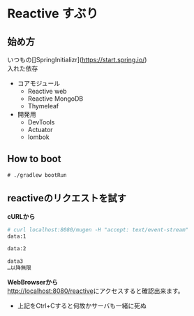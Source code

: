 # Reactive すぶり

## 始め方
いつもの[]SpringInitializr](https://start.spring.io/)  
入れた依存
* コアモジュール
  * Reactive web
  * Reactive MongoDB
  * Thymeleaf
* 開発用
  * DevTools
  * Actuator 
  * lombok
  
## How to boot
`# ./gradlew bootRun`

## reactiveのリクエストを試す
**cURLから**
```bash
# curl localhost:8080/mugen -H "accept: text/event-stream"
data:1

data:2

data3
…以降無限
```

**WebBrowserから**  
[http://localhost:8080/reactive](http://localhost:8080/reactive)にアクセスすると確認出来ます。

* 上記をCtrl+Cすると何故かサーバも一緒に死ぬ